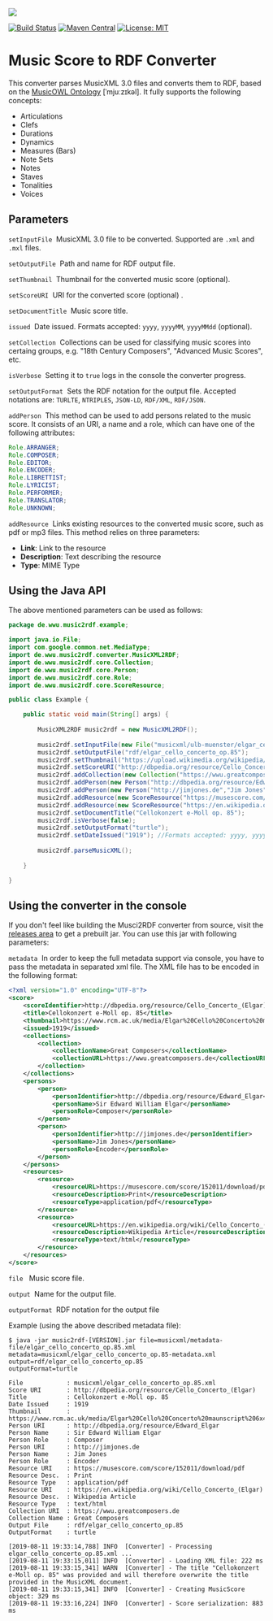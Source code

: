 [![](https://www.uni-muenster.de/imperia/md/images/allgemein/farbunabhaengig/wwu.svg)](https://www.uni-muenster.de/de/)

[![Build Status](https://travis-ci.com/jimjonesbr/musicowl.svg?branch=master)](https://travis-ci.com/jimjonesbr/musicowl)
[![Maven Central](https://img.shields.io/maven-central/v/de.uni-muenster/music2rdf.svg?label=Maven%20Central)](https://search.maven.org/search?q=g:%22de.uni-muenster%22%20AND%20a:%22music2rdf%22)
[![License: MIT](https://img.shields.io/badge/License-MIT-blue.svg)](https://opensource.org/licenses/MIT)

# Music Score to RDF Converter

This converter parses MusicXML 3.0 files and converts them to RDF, based on the [MusicOWL Ontology](http://linkeddata.uni-muenster.de/ontology/musicscore/mso.owl) [ˈmjuːzɪkəl]. It fully supports the following concepts:
 
 * Articulations
 * Clefs
 * Durations
 * Dynamics
 * Measures (Bars)
 * Note Sets
 * Notes
 * Staves
 * Tonalities 
 * Voices

## Parameters

`setInputFile`&nbsp;   MusicXML 3.0 file to be converted. Supported are `.xml` and `.mxl` files.

`setOutputFile`&nbsp;   Path and name for RDF output file.

`setThumbnail`&nbsp;   Thumbnail for the converted music score (optional).

`setScoreURI`&nbsp;   URI for the converted score (optional) .

`setDocumentTitle`&nbsp;   Music score title.

`issued`&nbsp;   Date issued. Formats accepted: `yyyy`, `yyyyMM`, `yyyyMMdd` (optional).

`setCollection`&nbsp;   Collections can be used for classifying music scores into certaing groups, e.g. "18th Century Composers", "Advanced Music Scores", etc.

`isVerbose`&nbsp;   Setting it to `true` logs in the console the converter progress.

`setOutputFormat`&nbsp;   Sets the RDF notation for the output file. Accepted notations are: `TURLTE`, `NTRIPLES`, `JSON-LD`, `RDF/XML`, `RDF/JSON`.

`addPerson`&nbsp;   This method can be used to add persons related to the music score. It consists of an URI, a name and a role, which can have one of the following attributes:

```java
Role.ARRANGER;
Role.COMPOSER;
Role.EDITOR;
Role.ENCODER;
Role.LIBRETTIST;
Role.LYRICIST;
Role.PERFORMER;
Role.TRANSLATOR;
Role.UNKNOWN;
```

`addResource`&nbsp;   Links existing resources to the converted music score, such as pdf or mp3 files. This method relies on three parameters:

- **Link**: Link to the resource
- **Description**: Text describing the resource
- **Type**: MIME Type

## Using the Java API

The above mentioned parameters can be used as follows:

```java
package de.wwu.music2rdf.example;

import java.io.File;
import com.google.common.net.MediaType;
import de.wwu.music2rdf.converter.MusicXML2RDF;
import de.wwu.music2rdf.core.Collection;
import de.wwu.music2rdf.core.Person;
import de.wwu.music2rdf.core.Role;
import de.wwu.music2rdf.core.ScoreResource;

public class Example {

	public static void main(String[] args) {
				
		MusicXML2RDF music2rdf = new MusicXML2RDF();
			
		music2rdf.setInputFile(new File("musicxml/ulb-muenster/elgar_cello_concerto_op.85.xml"));
		music2rdf.setOutputFile("rdf/elgar_cello_concerto_op.85");
		music2rdf.setThumbnail("https://upload.wikimedia.org/wikipedia/commons/thumb/3/37/Elgar-cello-concerto-manuscript.jpg/220px-Elgar-cello-concerto-manuscript.jpg");
		music2rdf.setScoreURI("http://dbpedia.org/resource/Cello_Concerto_(Elgar)");
		music2rdf.addCollection(new Collection("https://wwu.greatcomposers.de","Great Composers"));
		music2rdf.addPerson(new Person("http://dbpedia.org/resource/Edward_Elgar","Sir Edward William Elgar",Role.COMPOSER));
		music2rdf.addPerson(new Person("http://jimjones.de","Jim Jones",Role.ENCODER));
		music2rdf.addResource(new ScoreResource("https://musescore.com/score/152011/download/pdf", "Print",MediaType.PDF.toString()));
		music2rdf.addResource(new ScoreResource("https://en.wikipedia.org/wiki/Cello_Concerto_(Elgar)", "Wikipedia Article",MediaType.HTML_UTF_8.toString()));
		music2rdf.setDocumentTitle("Cellokonzert e-Moll op. 85");
		music2rdf.isVerbose(false);
		music2rdf.setOutputFormat("turtle");
		music2rdf.setDateIssued("1919"); //Formats accepted: yyyy, yyyyMM, yyyyMMdd.
		
		music2rdf.parseMusicXML();
		
	}

}

```

## Using the converter in the console

If you don't feel like building the Musci2RDF converter from source, visit the [releases area](https://github.com/jimjonesbr/musicowl/releases) to get a prebuilt jar. You can use this jar with following parameters:

`metadata`&nbsp; In order to keep the full metadata support via console, you have to pass the metadata in separated xml file. The XML file has to be encoded in the following format:

```xml
<?xml version="1.0" encoding="UTF-8"?>
<score>
	<scoreIdentifier>http://dbpedia.org/resource/Cello_Concerto_(Elgar)</scoreIdentifier>
	<title>Cellokonzert e-Moll op. 85</title>
	<thumbnail>https://www.rcm.ac.uk/media/Elgar%20Cello%20Concerto%20maunscript%206x4.jpg</thumbnail>
	<issued>1919</issued>
	<collections>
		<collection>
			<collectionName>Great Composers</collectionName>
			<collectionURL>https://wwu.greatcomposers.de</collectionURL>
		</collection>
	</collections>
	<persons>
		<person>
			<personIdentifier>http://dbpedia.org/resource/Edward_Elgar</personIdentifier>
			<personName>Sir Edward William Elgar</personName>
			<personRole>Composer</personRole>
		</person>
		<person>
			<personIdentifier>http://jimjones.de</personIdentifier>
			<personName>Jim Jones</personName>
			<personRole>Encoder</personRole>
		</person>
	</persons>
	<resources>
		<resource>
			<resourceURL>https://musescore.com/score/152011/download/pdf</resourceURL>
			<resourceDescription>Print</resourceDescription>
			<resourceType>application/pdf</resourceType>
		</resource>
		<resource>
			<resourceURL>https://en.wikipedia.org/wiki/Cello_Concerto_(Elgar)</resourceURL>
			<resourceDescription>Wikipedia Article</resourceDescription>
			<resourceType>text/html</resourceType>
		</resource>
	</resources>
</score>

```

`file` &nbsp; Music score file.

`output`&nbsp;  Name for the output file.

`outputFormat`&nbsp; RDF notation for the output file

Example (using the above described metadata file):

```shell
$ java -jar music2rdf-[VERSION].jar file=musicxml/metadata-file/elgar_cello_concerto_op.85.xml
metadata=musicxml/elgar_cello_concerto_op.85-metadata.xml 
output=rdf/elgar_cello_concerto_op.85 
outputFormat=turtle

File  	        : musicxml/elgar_cello_concerto_op.85.xml
Score URI       : http://dbpedia.org/resource/Cello_Concerto_(Elgar)
Title           : Cellokonzert e-Moll op. 85
Date Issued     : 1919
Thumbnail       : https://www.rcm.ac.uk/media/Elgar%20Cello%20Concerto%20maunscript%206x4.jpg
Person URI      : http://dbpedia.org/resource/Edward_Elgar
Person Name     : Sir Edward William Elgar
Person Role     : Composer
Person URI      : http://jimjones.de
Person Name     : Jim Jones
Person Role     : Encoder
Resource URI    : https://musescore.com/score/152011/download/pdf
Resource Desc.  : Print
Resource Type   : application/pdf
Resource URI    : https://en.wikipedia.org/wiki/Cello_Concerto_(Elgar)
Resource Desc.  : Wikipedia Article
Resource Type   : text/html
Collection URI  : https://wwu.greatcomposers.de
Collection Name : Great Composers
Output File     : rdf/elgar_cello_concerto_op.85
OutputFormat    : turtle

[2019-08-11 19:33:14,788] INFO  [Converter] - Processing elgar_cello_concerto_op.85.xml ...
[2019-08-11 19:33:15,011] INFO  [Converter] - Loading XML file: 222 ms
[2019-08-11 19:33:15,341] WARN  [Converter] - The title "Cellokonzert e-Moll op. 85" was provided and will therefore overwrite the title provided in the MusicXML document.
[2019-08-11 19:33:15,341] INFO  [Converter] - Creating MusicScore object: 329 ms
[2019-08-11 19:33:16,224] INFO  [Converter] - Score serialization: 883 ms
```
